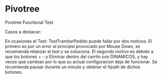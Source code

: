# Pivotree
Pivotree Functional Test

Casos a destacar:

En ocasiones el Test: TestTramitarPedido puede fallar por dos motivos. El primero es por un error al principio provocado por Mouse Down, se recomienda relanzar el test y se soluciona. El segundo motivo es debido a que los botones + - y Eliminar dentro del carrito son DINAMICOS, y hay veces que cambian por lo que su actual configuracion deja de funcionar. Se recomienda pausar durante un minuto y obtener el Xpath de dichos botones.
